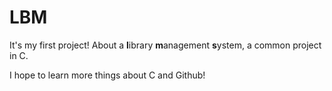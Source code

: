 # LBM
It's my first project! About a **l**ibrary **m**anagement **s**ystem, a common project in C.

I hope to learn more things about C and Github!
